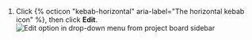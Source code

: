 1. Click {% octicon "kebab-horizontal" aria-label="The horizontal kebab icon" %}, then click **Edit**.
   ![Edit option in drop-down menu from project board sidebar](/assets/images/help/projects/project-board-edit-settings.png)
